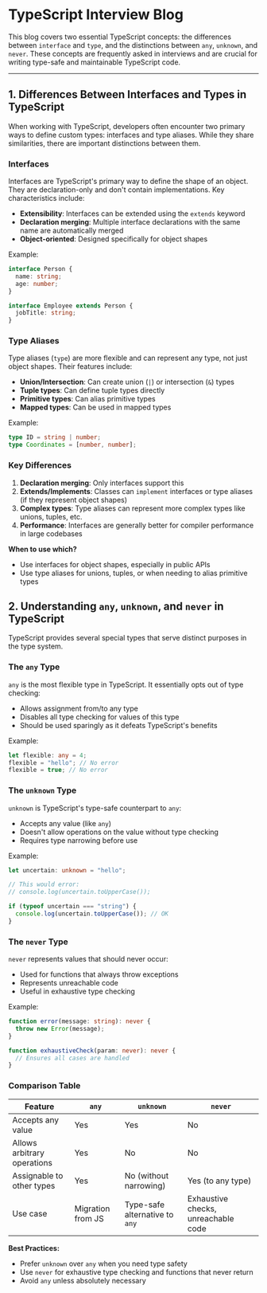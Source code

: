 # TypeScript Interview Blog

This blog covers two essential TypeScript concepts: the differences between `interface` and `type`, and the distinctions between `any`, `unknown`, and `never`. These concepts are frequently asked in interviews and are crucial for writing type-safe and maintainable TypeScript code.

---

## 1. Differences Between Interfaces and Types in TypeScript

When working with TypeScript, developers often encounter two primary ways to define custom types: interfaces and type aliases. While they share similarities, there are important distinctions between them.

### Interfaces

Interfaces are TypeScript's primary way to define the shape of an object. They are declaration-only and don't contain implementations. Key characteristics include:

- **Extensibility**: Interfaces can be extended using the `extends` keyword
- **Declaration merging**: Multiple interface declarations with the same name are automatically merged
- **Object-oriented**: Designed specifically for object shapes

Example:
```typescript
interface Person {
  name: string;
  age: number;
}

interface Employee extends Person {
  jobTitle: string;
}
```

### Type Aliases

Type aliases (`type`) are more flexible and can represent any type, not just object shapes. Their features include:

- **Union/Intersection**: Can create union (`|`) or intersection (`&`) types
- **Tuple types**: Can define tuple types directly
- **Primitive types**: Can alias primitive types
- **Mapped types**: Can be used in mapped types

Example:
```typescript
type ID = string | number;
type Coordinates = [number, number];
```

### Key Differences

1. **Declaration merging**: Only interfaces support this
2. **Extends/Implements**: Classes can `implement` interfaces or type aliases (if they represent object shapes)
3. **Complex types**: Type aliases can represent more complex types like unions, tuples, etc.
4. **Performance**: Interfaces are generally better for compiler performance in large codebases

**When to use which?**
- Use interfaces for object shapes, especially in public APIs
- Use type aliases for unions, tuples, or when needing to alias primitive types

## 2. Understanding `any`, `unknown`, and `never` in TypeScript

TypeScript provides several special types that serve distinct purposes in the type system.

### The `any` Type

`any` is the most flexible type in TypeScript. It essentially opts out of type checking:
- Allows assignment from/to any type
- Disables all type checking for values of this type
- Should be used sparingly as it defeats TypeScript's benefits

Example:
```typescript
let flexible: any = 4;
flexible = "hello"; // No error
flexible = true; // No error
```

### The `unknown` Type

`unknown` is TypeScript's type-safe counterpart to `any`:
- Accepts any value (like `any`)
- Doesn't allow operations on the value without type checking
- Requires type narrowing before use

Example:
```typescript
let uncertain: unknown = "hello";

// This would error:
// console.log(uncertain.toUpperCase());

if (typeof uncertain === "string") {
  console.log(uncertain.toUpperCase()); // OK
}
```

### The `never` Type

`never` represents values that should never occur:
- Used for functions that always throw exceptions
- Represents unreachable code
- Useful in exhaustive type checking

Example:
```typescript
function error(message: string): never {
  throw new Error(message);
}

function exhaustiveCheck(param: never): never {
  // Ensures all cases are handled
}
```

### Comparison Table

| Feature        | `any`          | `unknown`      | `never`        |
|---------------|---------------|---------------|---------------|
| Accepts any value | Yes | Yes | No |
| Allows arbitrary operations | Yes | No | No |
| Assignable to other types | Yes | No (without narrowing) | Yes (to any type) |
| Use case | Migration from JS | Type-safe alternative to `any` | Exhaustive checks, unreachable code |

**Best Practices:**
- Prefer `unknown` over `any` when you need type safety
- Use `never` for exhaustive type checking and functions that never return
- Avoid `any` unless absolutely necessary

